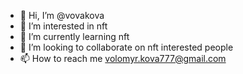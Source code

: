 - 👋 Hi, I’m @vovakova
- 👀 I’m interested in nft
- 🌱 I’m currently learning nft
- 💞️ I’m looking to collaborate on nft interested people
- 📫 How to reach me volomyr.kova777@gmail.com

<!---
vovakova/vovakova is a ✨ special ✨ repository because its `README.md` (this file) appears on your GitHub profile.
You can click the Preview link to take a look at your changes.
--->
